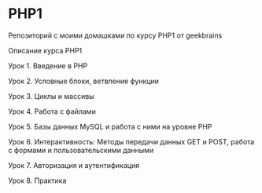 # PHP1
Репозиторий с моими домашками по курсу PHP1 от geekbrains

Описание курса PHP1

Урок 1. Введение в PHP

Урок 2. Условные блоки, ветвление функции

Урок 3. Циклы и массивы

Урок 4. Работа с файлами

Урок 5. Базы данных MySQL и работа с ними на уровне PHP

Урок 6. Интерактивность: Методы передачи данных GET и POST, работа с формами и пользовательскими данными

Урок 7. Авторизация и аутентификация

Урок 8. Практика
